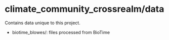 # climate_community_crossrealm/data
Contains data unique to this project.

- biotime_blowes/: files processed from BioTime
